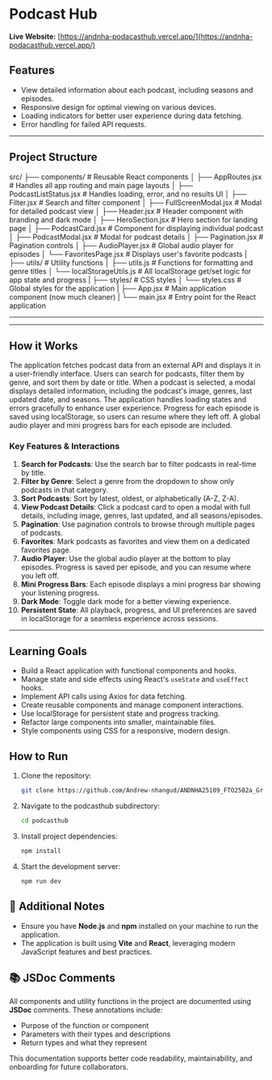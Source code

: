 
# Podcast Hub

**Live Website:** [https://andnha-podacasthub.vercel.app/](https://andnha-podacasthub.vercel.app/)

## Features
- View detailed information about each podcast, including seasons and episodes.
- Responsive design for optimal viewing on various devices.
- Loading indicators for better user experience during data fetching.
- Error handling for failed API requests.

---

## Project Structure
src/
 ├── components/ # Reusable React components
 │ ├── AppRoutes.jsx # Handles all app routing and main page layouts
 │ ├── PodcastListStatus.jsx # Handles loading, error, and no results UI
 │ ├── Filter.jsx # Search and filter component
 │ ├── FullScreenModal.jsx # Modal for detailed podcast view
 │ ├── Header.jsx # Header component with branding and dark mode
 │ ├── HeroSection.jsx # Hero section for landing page
 │ ├── PodcastCard.jsx # Component for displaying individual podcast
 │ ├── PodcastModal.jsx # Modal for podcast details
 │ ├── Pagination.jsx # Pagination controls
 │ ├── AudioPlayer.jsx # Global audio player for episodes
 │ └── FavoritesPage.jsx # Displays user's favorite podcasts
 |
 ├── utils/ # Utility functions
 │ ├── utils.js # Functions for formatting and genre titles
 │ └── localStorageUtils.js # All localStorage get/set logic for app state and progress
 |
 ├── styles/ # CSS styles
 │ └── styles.css # Global styles for the application
 |
 ├── App.jsx # Main application component (now much cleaner)
 |
 └── main.jsx # Entry point for the React application

 
---


---

## How it Works

The application fetches podcast data from an external API and displays it in a user-friendly interface. Users can search for podcasts, filter them by genre, and sort them by date or title. When a podcast is selected, a modal displays detailed information, including the podcast's image, genres, last updated date, and seasons. The application handles loading states and errors gracefully to enhance user experience. Progress for each episode is saved using localStorage, so users can resume where they left off. A global audio player and mini progress bars for each episode are included.


### Key Features & Interactions
1. **Search for Podcasts**: Use the search bar to filter podcasts in real-time by title.
2. **Filter by Genre**: Select a genre from the dropdown to show only podcasts in that category.
3. **Sort Podcasts**: Sort by latest, oldest, or alphabetically (A-Z, Z-A).
4. **View Podcast Details**: Click a podcast card to open a modal with full details, including image, genres, last updated, and all seasons/episodes.
5. **Pagination**: Use pagination controls to browse through multiple pages of podcasts.
6. **Favorites**: Mark podcasts as favorites and view them on a dedicated favorites page.
7. **Audio Player**: Use the global audio player at the bottom to play episodes. Progress is saved per episode, and you can resume where you left off.
8. **Mini Progress Bars**: Each episode displays a mini progress bar showing your listening progress.
9. **Dark Mode**: Toggle dark mode for a better viewing experience.
10. **Persistent State**: All playback, progress, and UI preferences are saved in localStorage for a seamless experience across sessions.

---


## Learning Goals
- Build a React application with functional components and hooks.
- Manage state and side effects using React's `useState` and `useEffect` hooks.
- Implement API calls using Axios for data fetching.
- Create reusable components and manage component interactions.
- Use localStorage for persistent state and progress tracking.
- Refactor large components into smaller, maintainable files.
- Style components using CSS for a responsive, modern design.


## How to Run
1. Clone the repository:
   ```bash
   git clone https://github.com/Andrew-nhangud/ANDNHA25109_FTO2502a_GroupA1_Andrew-Nhangud_DJSPP.git
   ```
2. Navigate to the podcasthub subdirectory:
   ```bash
   cd podcasthub
   ```
3. Install project dependencies:
   ```bash
   npm install
   ```
4. Start the development server:
   ```bash
   npm run dev
   ```

## 📝 Additional Notes

- Ensure you have **Node.js** and **npm** installed on your machine to run the application.
- The application is built using **Vite** and **React**, leveraging modern JavaScript features and best practices.

## 📚 JSDoc Comments

All components and utility functions in the project are documented using **JSDoc** comments. These annotations include:

- Purpose of the function or component
- Parameters with their types and descriptions
- Return types and what they represent

This documentation supports better code readability, maintainability, and onboarding for future collaborators.